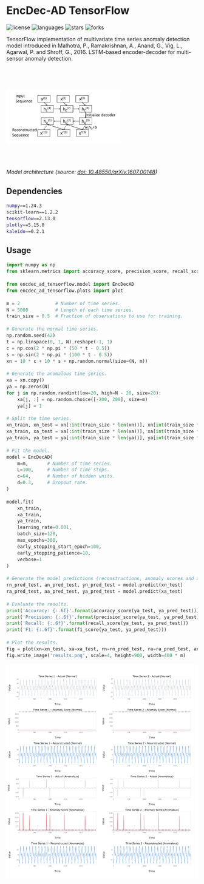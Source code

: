 # EncDec-AD TensorFlow

![license](https://img.shields.io/github/license/flaviagiammarino/encdec-ad-tensorflow)
![languages](https://img.shields.io/github/languages/top/flaviagiammarino/encdec-ad-tensorflow)
![stars](https://img.shields.io/github/stars/flaviagiammarino/encdec-ad-tensorflow)
![forks](https://img.shields.io/github/forks/flaviagiammarino/encdec-ad-tensorflow)

TensorFlow implementation of multivariate time series anomaly detection model introduced in Malhotra, P., Ramakrishnan, A.,
Anand, G., Vig, L., Agarwal, P. and Shroff, G., 2016. LSTM-based encoder-decoder for multi-sensor anomaly detection.

<img src=diagram.png style="width:60%;margin-top:60px;margin-bottom:50px"/>

*Model architecture (source: [doi: 10.48550/arXiv.1607.00148](https://doi.org/10.48550/arXiv.1607.00148))*

## Dependencies
```bash
numpy==1.24.3
scikit-learn==1.2.2
tensorflow==2.13.0
plotly==5.15.0
kaleido==0.2.1
```
## Usage
```python
import numpy as np
from sklearn.metrics import accuracy_score, precision_score, recall_score, f1_score

from encdec_ad_tensorflow.model import EncDecAD
from encdec_ad_tensorflow.plots import plot

m = 2             # Number of time series.
N = 5000          # Length of each time series.
train_size = 0.5  # Fraction of observations to use for training.

# Generate the normal time series.
np.random.seed(42)
t = np.linspace(0, 1, N).reshape(-1, 1)
c = np.cos(2 * np.pi * (50 * t - 0.5))
s = np.sin(2 * np.pi * (100 * t - 0.5))
xn = 10 * c + 10 * s + np.random.normal(size=(N, m))

# Generate the anomalous time series.
xa = xn.copy()
ya = np.zeros(N)
for j in np.random.randint(low=20, high=N - 20, size=20):
    xa[j, :] = np.random.choice([-200, 200], size=m)
    ya[j] = 1

# Split the time series.
xn_train, xn_test = xn[:int(train_size * len(xn))], xn[int(train_size * len(xn)):]
xa_train, xa_test = xa[:int(train_size * len(xa))], xa[int(train_size * len(xa)):]
ya_train, ya_test = ya[:int(train_size * len(ya))], ya[int(train_size * len(ya)):]

# Fit the model.
model = EncDecAD(
    m=m,       # Number of time series.
    L=100,     # Number of time steps.
    c=64,      # Number of hidden units.
    d=0.3,     # Dropout rate.
)

model.fit(
    xn_train,
    xa_train,
    ya_train,
    learning_rate=0.001,
    batch_size=128,
    max_epochs=300,
    early_stopping_start_epoch=100,
    early_stopping_patience=10,
    verbose=1
)

# Generate the model predictions (reconstructions, anomaly scores and anomaly labels).
rn_pred_test, an_pred_test, yn_pred_test = model.predict(xn_test)
ra_pred_test, aa_pred_test, ya_pred_test = model.predict(xa_test)

# Evaluate the results.
print('Accuracy: {:.6f}'.format(accuracy_score(ya_test, ya_pred_test)))
print('Precision: {:.6f}'.format(precision_score(ya_test, ya_pred_test)))
print('Recall: {:.6f}'.format(recall_score(ya_test, ya_pred_test)))
print('F1: {:.6f}'.format(f1_score(ya_test, ya_pred_test)))

# Plot the results.
fig = plot(xn=xn_test, xa=xa_test, rn=rn_pred_test, ra=ra_pred_test, an=an_pred_test, aa=aa_pred_test, tau=model.tau.numpy())
fig.write_image('results.png', scale=4, height=900, width=400 * m)
```
![results](example/results.png)
